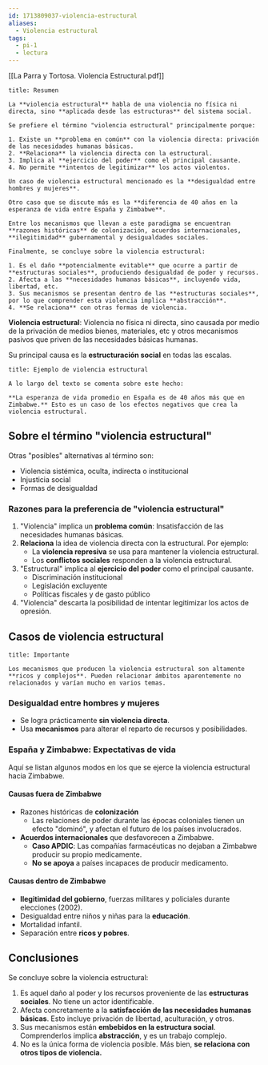 ```yaml
---
id: 1713809037-violencia-estructural
aliases:
  - Violencia estructural
tags:
  - pi-1
  - lectura
---
```


[[La Parra y Tortosa. Violencia Estructural.pdf]]

```ad-summary
title: Resumen

La **violencia estructural** habla de una violencia no física ni directa, sino **aplicada desde las estructuras** del sistema social.

Se prefiere el término "violencia estructural" principalmente porque:

1. Existe un **problema en común** con la violencia directa: privación de las necesidades humanas básicas.
2. **Relaciona** la violencia directa con la estructural.
3. Implica al **ejercicio del poder** como el principal causante.
4. No permite **intentos de legitimizar** los actos violentos.

Un caso de violencia estructural mencionado es la **desigualdad entre hombres y mujeres**.

Otro caso que se discute más es la **diferencia de 40 años en la esperanza de vida entre España y Zimbabwe**.

Entre los mecanismos que llevan a este paradigma se encuentran **razones históricas** de colonización, acuerdos internacionales, **ilegitimidad** gubernamental y desigualdades sociales.

Finalmente, se concluye sobre la violencia estructural:

1. Es el daño **potencialmente evitable** que ocurre a partir de **estructuras sociales**, produciendo desigualdad de poder y recursos.
2. Afecta a las **necesidades humanas básicas**, incluyendo vida, libertad, etc.
3. Sus mecanismos se presentan dentro de las **estructuras sociales**, por lo que comprender esta violencia implica **abstracción**.
4. **Se relaciona** con otras formas de violencia.

```

**Violencia estructural**: Violencia no física ni directa, sino causada por medio de la privación de medios bienes, materiales, etc y otros mecanismos pasivos que priven de las necesidades básicas humanas.

Su principal causa es la **estructuración social** en todas las escalas.

```ad-example
title: Ejemplo de violencia estructural

A lo largo del texto se comenta sobre este hecho:

**La esperanza de vida promedio en España es de 40 años más que en Zimbabwe.** Esto es un caso de los efectos negativos que crea la violencia estructural.

```

## Sobre el término "violencia estructural"

Otras "posibles" alternativas al término son:

- Violencia sistémica, oculta, indirecta o institucional
- Injusticia social
- Formas de desigualdad

### Razones para la preferencia de "violencia estructural"

1. "Violencia" implica un **problema común**: Insatisfacción de las necesidades humanas básicas.
2. **Relaciona** la idea de violencia directa con la estructural. Por ejemplo:
   - La **violencia represiva** se usa para mantener la violencia estructural.
   - Los **conflictos sociales** responden a la violencia estructural.
3. "Estructural" implica al **ejercicio del poder** como el principal causante.
   - Discriminación institucional
   - Legislación excluyente
   - Políticas fiscales y de gasto público
4. "Violencia" descarta la posibilidad de intentar legitimizar los actos de opresión.

## Casos de violencia estructural

```ad-important
title: Importante

Los mecanismos que producen la violencia estructural son altamente **ricos y complejos**. Pueden relacionar ámbitos aparentemente no relacionados y varían mucho en varios temas.

```

### Desigualdad entre hombres y mujeres

- Se logra prácticamente **sin violencia directa**.
- Usa **mecanismos** para alterar el reparto de recursos y posibilidades.

### España y Zimbabwe: Expectativas de vida

Aquí se listan algunos modos en los que se ejerce la violencia estructural hacia Zimbabwe.

#### Causas fuera de Zimbabwe

- Razones históricas de **colonización**
  - Las relaciones de poder durante las épocas coloniales tienen un efecto "dominó", y afectan el futuro de los países involucrados.
- **Acuerdos internacionales** que desfavorecen a Zimbabwe.
  - **Caso APDIC**: Las compañías farmacéuticas no dejaban a Zimbabwe producir su propio medicamente.
  - **No se apoya** a países incapaces de producir medicamento.

#### Causas dentro de Zimbabwe

- **Ilegitimidad del gobierno**, fuerzas militares y policiales durante elecciones (2002).
- Desigualdad entre niños y niñas para la **educación**.
- Mortalidad infantil.
- Separación entre **ricos y pobres**.

## Conclusiones

Se concluye sobre la violencia estructural:

1. Es aquel daño al poder y los recursos proveniente de las **estructuras sociales**. No tiene un actor identificable.
2. Afecta concretamente a la **satisfacción de las necesidades humanas básicas**. Esto incluye privación de libertad, aculturación, y otros.
3. Sus mecanismos están **embebidos en la estructura social**. Comprenderlos implica **abstracción**, y es un trabajo complejo.
4. No es la única forma de violencia posible. Más bien, **se relaciona con otros tipos de violencia.**
